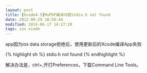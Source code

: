 ```yaml
---
layout: post
title: [Xcode4.5]MuPDF编译问题stdio.h not found
date: 2012-09-29 10:58:44
modified: 2014-06-17 14:27:28
tags: ios xcode
---
```


app因为ios data storage拒绝后，使用更新后的Xcode编译App失败

{% highlight sh %}
stdio.h not found
{% endhighlight %}

解决办法是，ctrl+,开打Preferences，下载Command Line Tools。